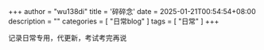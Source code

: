 +++
author = "wu138di"
title = '碎碎念'
date = 2025-01-21T00:54:54+08:00
description = ""
categories = [
    "日常blog"
]
tags = [
    "日常"
]
+++

记录日常专用，代更新，考试考完再说
